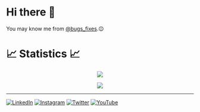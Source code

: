 # Hi there 👋

You may know me from [@bugs_fixes][2].😉


# 📈 Statistics 📈
<p align="center">
  <img src="https://komarev.com/ghpvc/?username=PansaraPriyanshi&color=blueviolet&style=flat">
</p>

<p align="center">
  <a href="https://github.com/PansaraPriyanshi">
<!--     <img src="https://github-readme-stats.vercel.app/api?username=PansaraPriyanshi&show_icons=true&theme=github_dark&hide_border=true" /> -->
    <img src="https://github-readme-streak-stats.herokuapp.com/?user=PansaraPriyanshi&theme=github-dark-blue&hide_border=true" />

[//]: # (    <img src="https://activity-graph.herokuapp.com/graph?username=PansaraPriyanshi&theme=react-dark" />)
</a>
</p>


<!-- <p  align="center">
<img src="https://user-images.githubusercontent.com/73097560/115834477-dbab4500-a447-11eb-908a-139a6edaec5c.gif">             
<br> -->
<hr>

</div>
<p>
  
</p>


[![LinkedIn](https://img.shields.io/badge/LinkedIn-0077B5?style=for-the-badge&logo=linkedin&logoColor=white)][1]
[![Instagram](https://img.shields.io/badge/Instagram-E4405F?style=for-the-badge&logo=instagram&logoColor=white)][2]
[![Twitter](https://img.shields.io/badge/Twitter-1DA1F2?style=for-the-badge&logo=twitter&logoColor=white)][3]
[![YouTube](https://img.shields.io/badge/YouTube-red?style=for-the-badge&logo=youtube&logoColor=white)][4]



[1]: https://www.linkedin.com/in/PansaraPriyanshi
[2]: https://www.instagram.com/bugs_fixes
[3]: https://twitter.com/mr_aghera_0508
[4]: https://www.youtube.com/@bugs_fixes
